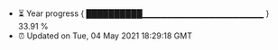- ⏳ Year progress { ██████████▁▁▁▁▁▁▁▁▁▁▁▁▁▁▁▁▁▁▁▁ } 33.91 %
- ⏰ Updated on Tue, 04 May 2021 18:29:18 GMT

